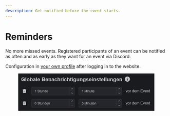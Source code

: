 ```yaml
---
description: Get notified before the event starts.
---
```


# Reminders

No more missed events. Registered participants of an event can be notified as often and as early as they want for an event via Discord.

Configuration in [your own profile](https://slotbot.de/profile/me) after logging in to the website.

<figure><img src="../../.gitbook/assets/Slotbot-DE-Notifications.png" alt="Konfigurationsmaske der globalen Benachrichtigungseinstellungen im eigenen Profil"><figcaption></figcaption></figure>
